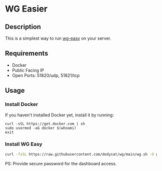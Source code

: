# WG Easier

## Description

This is a simplest way to run [wg-easy](https://github.com/wg-easy/wg-easy/tree/c6dce0f6fb2e28e7e40ddac1498bd67e9bb17cba) on your server.

## Requirements

- Docker
- Public Facing IP
- Open Ports: 51820/udp, 51821/tcp

## Usage

### Install Docker

If you haven't installed Docker yet, install it by running:

```shell
curl -sSL https://get.docker.com | sh
sudo usermod -aG docker $(whoami)
exit
```

### Install WG Easy

```bash
curl -fsSL https://raw.githubusercontent.com/dodysat/wg/main/wg.sh -O wg.sh && chmod +x wg.sh && exec ./wg.sh
```

PS: Provide secure password for the dashboard access.
